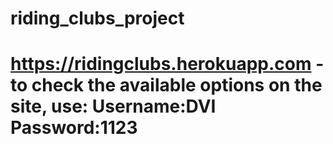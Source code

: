 # riding_clubs_project
# https://ridingclubs.herokuapp.com - to check the available options on the site, use: Username:DVI Password:1123